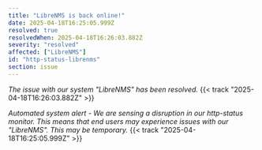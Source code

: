 ```yaml
---
title: "LibreNMS is back online!"
date: 2025-04-18T16:25:05.999Z
resolved: true
resolvedWhen: 2025-04-18T16:26:03.882Z
severity: "resolved"
affected: ["LibreNMS"]
id: "http-status-librenms"
section: issue
---
```


*The issue with our system "LibreNMS" has been resolved.* {{< track "2025-04-18T16:26:03.882Z" >}}

**Automated system alert* - We are sensing a disruption in our http-status monitor. This means that end users may experience issues with our "LibreNMS". This may be temporary.* {{< track "2025-04-18T16:25:05.999Z" >}}
